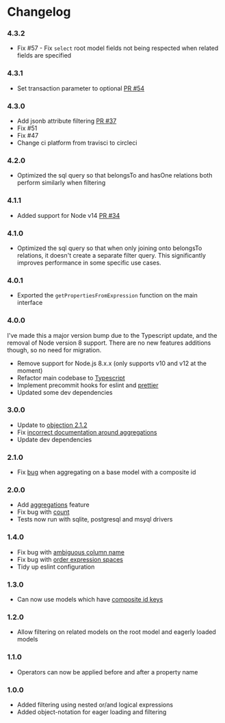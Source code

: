 # Changelog

### 4.3.2

- Fix #57 - Fix `select` root model fields not being respected when related fields are specified
### 4.3.1

- Set transaction parameter to optional [PR #54](https://github.com/tandg-digital/objection-filter/pull/54)

### 4.3.0

- Add jsonb attribute filtering [PR #37](https://github.com/tandg-digital/objection-filter/pull/37)
- Fix #51
- Fix #47
- Change ci platform from travisci to circleci
### 4.2.0

- Optimized the sql query so that belongsTo and hasOne relations both perform similarly when filtering

### 4.1.1

  - Added support for Node v14 [PR #34](https://github.com/tandg-digital/objection-filter/pull/34)

### 4.1.0

- Optimized the sql query so that when only joining onto belongsTo relations, it doesn't create a separate filter query. This significantly improves performance in some specific use cases.

### 4.0.1

- Exported the `getPropertiesFromExpression` function on the main interface

### 4.0.0

I've made this a major version bump due to the Typescript update, and the removal of Node version 8 support. There are no new features additions though, so no need for migration.

- Remove support for Node.js 8.x.x (only supports v10 and v12 at the moment)
- Refactor main codebase to [Typescript](https://www.typescriptlang.org/)
- Implement precommit hooks for eslint and [prettier](https://github.com/prettier/prettier)
- Updated some dev dependencies

### 3.0.0

* Update to [objection 2.1.2](https://github.com/tandg-digital/objection-filter/issues/28)
* Fix [incorrect documentation around aggregations](https://github.com/tandg-digital/objection-filter/issues/25)
* Update dev dependencies

### 2.1.0

* Fix [bug](https://github.com/tandg-digital/objection-filter/issues/14) when aggregating on a base model with a composite id

### 2.0.0

* Add [aggregations](doc/AGGREGATIONS.md) feature
* Fix bug with [count](https://github.com/tandg-digital/objection-filter/pull/13)
* Tests now run with sqlite, postgresql and msyql drivers

### 1.4.0

* Fix bug with [ambiguous column name](https://github.com/tandg-digital/objection-filter/pull/12)
* Fix bug with [order expression spaces](https://github.com/tandg-digital/objection-filter/pull/11)
* Tidy up eslint configuration

### 1.3.0

* Can now use models which have [composite id keys](https://github.com/tandg-digital/objection-filter/pull/10)

### 1.2.0

* Allow filtering on related models on the root model and eagerly loaded models

### 1.1.0

* Operators can now be applied before and after a property name

### 1.0.0

* Added filtering using nested or/and logical expressions
* Added object-notation for eager loading and filtering
